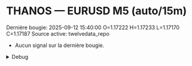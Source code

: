 # THANOS — EURUSD M5 (auto/15m)
Dernière bougie: 2025-09-12 15:40:00  O=1.17222  H=1.17233  L=1.17170  C=1.17187
Source active: twelvedata_repo

- Aucun signal sur la dernière bougie.

<details><summary>Debug</summary>

- TD_API_KEY manquant.

</details>